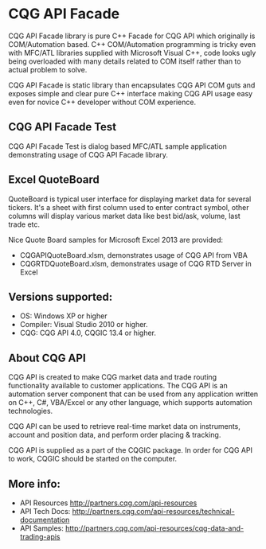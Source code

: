 # CQG API Facade

CQG API Facade library is pure C++ Facade for CQG API which originally is COM/Automation based.
C++ COM/Automation programming is tricky even with MFC/ATL libraries supplied with Microsoft Visual C++, code looks ugly
being overloaded with many details related to COM itself rather than to actual problem to solve.

CQG API Facade is static library than encapsulates CQG API COM guts and exposes simple and clear pure C++ interface
making CQG API usage easy even for novice C++ developer without COM experience.

## CQG API Facade Test

CQG API Facade Test is dialog based MFC/ATL sample application demonstrating usage of CQG API Facade library.

## Excel QuoteBoard

QuoteBoard is typical user interface for displaying market data for several tickers.
It's a sheet with first column used to enter contract symbol, other columns will display various market data like
best bid/ask, volume, last trade etc.

Nice Quote Board samples for Microsoft Excel 2013 are provided:
 - CQGAPIQuoteBoard.xlsm, demonstrates usage of CQG API from VBA
 - CQGRTDQuoteBoard.xlsm, demonstrates usage of CQG RTD Server in Excel

## Versions supported:
- OS: Windows XP or higher
- Compiler: Visual Studio 2010 or higher.
- CQG: CQG API 4.0, CQGIC 13.4 or higher.

## About CQG API

CQG API is created to make CQG market data and trade routing functionality available to customer applications.
The CQG API is an automation server component that can be used from any application written on C++, C#, VBA/Excel
or any other language, which supports automation technologies.

CQG API can be used to retrieve real-time market data on instruments, account and position data, and perform
order placing & tracking.

CQG API is supplied as a part of the CQGIC package. In order for CQG API to work, CQGIC should be started on the computer.

## More info: 
- API Resources http://partners.cqg.com/api-resources
- API Tech Docs: http://partners.cqg.com/api-resources/technical-documentation
- API Samples: http://partners.cqg.com/api-resources/cqg-data-and-trading-apis
